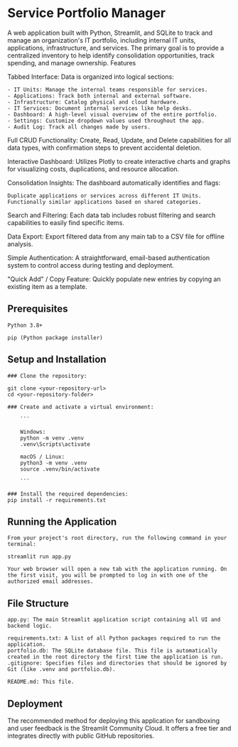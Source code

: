 # Service Portfolio Manager

A web application built with Python, Streamlit, and SQLite to track and manage an organization's IT portfolio, including internal IT units, applications, infrastructure, and services. The primary goal is to provide a centralized inventory to help identify consolidation opportunities, track spending, and manage ownership.
Features

Tabbed Interface: Data is organized into logical sections:

    - IT Units: Manage the internal teams responsible for services.
    - Applications: Track both internal and external software.
    - Infrastructure: Catalog physical and cloud hardware.
    - IT Services: Document internal services like help desks.
    - Dashboard: A high-level visual overview of the entire portfolio.
    - Settings: Customize dropdown values used throughout the app.
    - Audit Log: Track all changes made by users.

Full CRUD Functionality: Create, Read, Update, and Delete capabilities for all data types, with confirmation steps to prevent accidental deletion.

Interactive Dashboard: Utilizes Plotly to create interactive charts and graphs for visualizing costs, duplications, and resource allocation.

Consolidation Insights: The dashboard automatically identifies and flags:

    Duplicate applications or services across different IT Units.
    Functionally similar applications based on shared categories.

Search and Filtering: Each data tab includes robust filtering and search capabilities to easily find specific items.

Data Export: Export filtered data from any main tab to a CSV file for offline analysis.

Simple Authentication: A straightforward, email-based authentication system to control access during testing and deployment.

"Quick Add" / Copy Feature: Quickly populate new entries by copying an existing item as a template.

## Prerequisites

    Python 3.8+

    pip (Python package installer)

## Setup and Installation

    ### Clone the repository:

    git clone <your-repository-url>
    cd <your-repository-folder>

    ### Create and activate a virtual environment:

        ```

        Windows:
        python -m venv .venv
        .venv\Scripts\activate

        macOS / Linux:
        python3 -m venv .venv
        source .venv/bin/activate

        ```

    ### Install the required dependencies:
    pip install -r requirements.txt

## Running the Application

    From your project's root directory, run the following command in your terminal:

    streamlit run app.py

    Your web browser will open a new tab with the application running. On the first visit, you will be prompted to log in with one of the authorized email addresses.

## File Structure

    app.py: The main Streamlit application script containing all UI and backend logic.

    requirements.txt: A list of all Python packages required to run the application.
    portfolio.db: The SQLite database file. This file is automatically created in the root directory the first time the application is run.
    .gitignore: Specifies files and directories that should be ignored by Git (like .venv and portfolio.db).

    README.md: This file.

## Deployment

The recommended method for deploying this application for sandboxing and user feedback is the Streamlit Community Cloud. It offers a free tier and integrates directly with public GitHub repositories.
